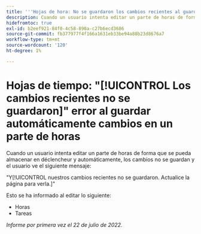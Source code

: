 ```yaml
---
title: '''Hojas de hora: No se guardaron los cambios recientes al guardar automáticamente los cambios en un parte de horas"'
description: Cuando un usuario intenta editar un parte de horas de forma que se pueda almacenar en déclencheur y automáticamente, los cambios no se guardan y el usuario ve el mensaje Sus cambios recientes no se guardaron. Actualice la página para verla.
hidefromtoc: true
exl-id: b2eef921-84f0-4c58-890a-c27b6ecd3686
source-git-commit: fb377977f4f166a1631eb33be94a88b23d8676a7
workflow-type: tm+mt
source-wordcount: '120'
ht-degree: 1%

---
```


# Hojas de tiempo: &quot;[!UICONTROL Los cambios recientes no se guardaron]&quot; error al guardar automáticamente cambios en un parte de horas

Cuando un usuario intenta editar un parte de horas de forma que se pueda almacenar en déclencheur y automáticamente, los cambios no se guardan y el usuario ve el siguiente mensaje:

&quot;Y[!UICONTROL nuestros cambios recientes no se guardaron. Actualice la página para verla.]&quot;

Esto se ha informado al editar lo siguiente:

* Horas
* Tareas

_Informe por primera vez el 22 de julio de 2022._
